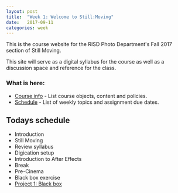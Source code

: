 ```yaml
---
layout: post
title:  "Week 1: Welcome to Still:Moving"
date:   2017-09-11
categories: week
---
```


This is the course website for the RISD Photo Department's Fall 2017 section of Still Moving. 

This site will serve as a digital syllabus for the course as well as a discussion space and reference for the class.

### What is here:
  * [Course info](/course-info) - List course objects, content and policies.
  * [Schedule](/schedule) - List of weekly topics and assignment due dates.
  
## Todays schedule

* Introduction
* Still Moving 
* Review syllabus
* Digication setup
* Introduction to After Effects
* Break
* Pre-Cinema
* Black box exercise
* <a href="Assignments/Project-1.html">Project 1: Black box</a>